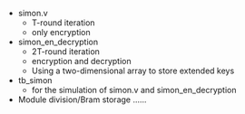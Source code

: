 - simon.v   
  - T-round iteration
  - only encryption
- simon_en_decryption 
  - 2T-round iteration
  - encryption and decryption
  - Using a two-dimensional array to store extended keys
- tb_simon
  - for the simulation of simon.v and simon_en_decryption 
- Module division/Bram storage ......





